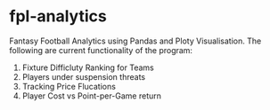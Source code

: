 # fpl-analytics
Fantasy Football Analytics using Pandas and Ploty Visualisation. The following are current functionality of the program:
1. Fixture Difficluty Ranking for Teams
2. Players under suspension threats
3. Tracking Price Flucations
4. Player Cost vs Point-per-Game return
